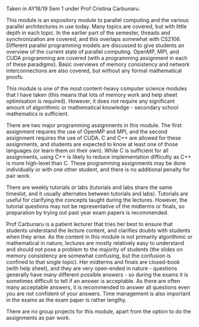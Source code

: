 Taken in AY18/19 Sem 1 under Prof Cristina Carbunaru.

This module is an expository module to parallel computing and the various parallel architectures in use today.  Many topics are covered, but with little depth in each topic.  In the earlier part of the semester, threads and synchronization are covered, and this overlaps somewhat with CS2106.  Different parallel programming models are discussed to give students an overview of the current state of parallel computing.  OpenMP, MPI, and CUDA programming are covered (with a programming assignment in each of these paradigms).  Basic overviews of memory consistency and network interconnections are also covered, but without any formal mathematical proofs.

This module is one of the most content-heavy computer science modules that I have taken (this means that lots of memory work and help sheet optimisation is required).  However, it does not require any significant amount of algorithmic or mathematical knowledge - secondary school mathematics is sufficient.

There are two major programming assignments in this module.  The first assignment requires the use of OpenMP and MPI, and the second assignment requires the use of CUDA.  C and C++ are allowed for these assignments, and students are expected to know at least one of those languages (or learn them on their own).  While C is sufficient for all assignments, using C++ is likely to reduce implementation difficulty as C++ is more high-level than C.  These programming assignments may be done individually or with one other student, and there is no additional penalty for pair work.

There are weekly tutorials or labs (tutorials and labs share the same timeslot, and it usually alternates between tutorials and labs).  Tutorials are useful for clarifying the concepts taught during the lectures.  However, the tutorial questions may not be representative of the midterms or finals, so preparation by trying out past year exam papers is recommended.

Prof Carbunaru is a patient lecturer that tries her best to ensure that students understand the lecture content, and clarifies doubts with students when they arise.  As the content in this module is not primarily algorithmic or mathematical in nature, lectures are mostly relatively easy to understand and should not pose a problem to the majority of students (the slides on memory consistency are somewhat confusing, but the confusion is confined to that single topic).  Her midterms and finals are closed-book (with help sheet), and they are very open-ended in nature - questions generally have many different possible answers - so during the exams it is sometimes difficult to tell if an answer is acceptable.  As there are often many acceptable answers, it is recommended to answer all questions even you are not confident of your answers.  Time management is also important in the exams as the exam paper is rather lengthy.

There are no group projects for this module, apart from the option to do the assignments as pair work.